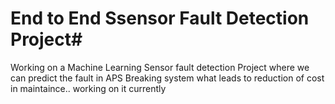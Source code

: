 # End to End Ssensor Fault Detection Project#
Working on a Machine Learning Sensor fault detection Project where we can predict the fault in APS Breaking system what leads to reduction of cost in maintaince..
working on it currently

